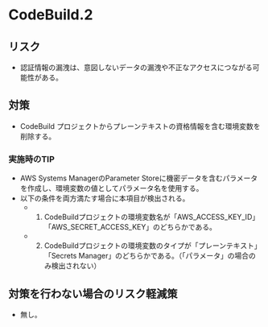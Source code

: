 # CodeBuild.2

## リスク

- 認証情報の漏洩は、意図しないデータの漏洩や不正なアクセスにつながる可能性がある。

## 対策

- CodeBuild プロジェクトからプレーンテキストの資格情報を含む環境変数を削除する。

### 実施時のTIP

- AWS Systems ManagerのParameter Storeに機密データを含むパラメータを作成し、環境変数の値としてパラメータ名を使用する。
- 以下の条件を両方満たす場合に本項目が検出される。
  - 1. CodeBuildプロジェクトの環境変数名が「AWS_ACCESS_KEY_ID」「AWS_SECRET_ACCESS_KEY」のどちらかである。
  - 2. CodeBuildプロジェクトの環境変数のタイプが「プレーンテキスト」「Secrets Manager」のどちらかである。（「パラメータ」の場合のみ検出されない）

## 対策を行わない場合のリスク軽減策

- 無し。
